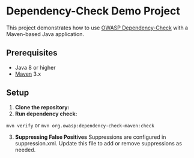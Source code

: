 # Dependency-Check Demo Project

This project demonstrates how to use [OWASP Dependency-Check](https://owasp.org/www-project-dependency-check/) with a Maven-based Java application.

## Prerequisites

- Java 8 or higher
- [Maven](https://maven.apache.org/) 3.x

## Setup

1. **Clone the repository:**
2. **Run dependency check:**

`mvn verify` or `mvn org.owasp:dependency-check-maven:check`

3. **Suppressing False Positives**
Suppressions are configured in suppression.xml.
Update this file to add or remove suppressions as needed.
